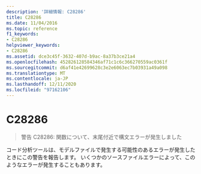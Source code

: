 ```yaml
---
description: '詳細情報: C28286'
title: C28286
ms.date: 11/04/2016
ms.topic: reference
f1_keywords:
- C28286
helpviewer_keywords:
- C28286
ms.assetid: dce3c45f-3632-407d-b9ac-8a37b3ce21a4
ms.openlocfilehash: 452826128584346af71c1c6c366270559ac0361f
ms.sourcegitcommit: d6af41e42699628c3e2e6063ec7b03931a49a098
ms.translationtype: MT
ms.contentlocale: ja-JP
ms.lasthandoff: 12/11/2020
ms.locfileid: "97162106"
---
```

# <a name="c28286"></a>C28286

> 警告 C28286: 関数について、末尾付近で構文エラーが発生しました

コード分析ツールは、モデルファイルで発生する可能性のあるエラーが発生したときにこの警告を報告します。 いくつかのソースファイルエラーによって、このようなエラーが発生することもあります。

